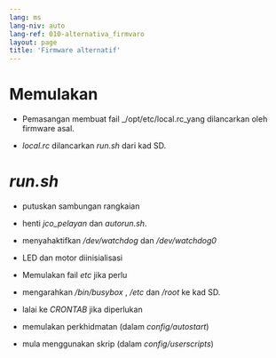 ```yaml
---
lang: ms
lang-niv: auto
lang-ref: 010-alternativa_firmvaro
layout: page
title: 'Firmware alternatif'
---
```


# Memulakan

* Pemasangan membuat fail _/opt/etc/local.rc_yang dilancarkan oleh firmware asal.


* _local.rc_ dilancarkan _run.sh_ dari kad SD.



# _run.sh_

  * putuskan sambungan rangkaian


  * henti _jco_pelayan_ dan _autorun.sh_.


  * menyahaktifkan _/dev/watchdog_ dan _/dev/watchdog0_


  * LED dan motor diinisialisasi


  * Memulakan fail   _etc_   jika perlu  


  * mengarahkan _/bin/busybox_ , _/etc_ dan _/root_ ke kad SD.


  * lalai ke _CRONTAB_ jika diperlukan


  * memulakan perkhidmatan (dalam _config/autostart_)


  * mula menggunakan skrip (dalam _config/userscripts_)


